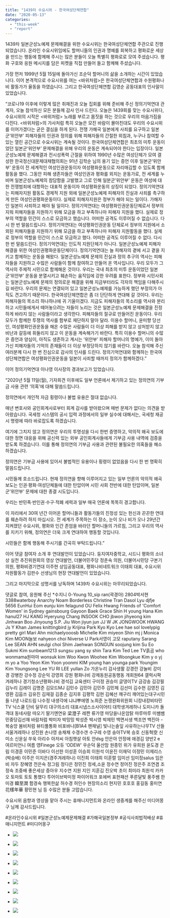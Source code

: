 ```yaml
---
title: "1439차 수요시위 - 한국여성단체연합"
date: "2020-05-13"
categories: 
  - "this-week"
  - "report"
---
```


1439차 일본군성노예제 문제해결을 위한 수요시위는 한국여성단체연합 주관으로 진행되었습니다. 온라인 수요시위임에도 할머니들의 인권과 명예를 회복하고 평화로운 세상을 만드는 행동에 함께해 주시는 많은 분들이 오늘 특별히 평화로로 모여 주셨습니다. 평화 구호와 응원 메시지를 담은 피켓을 직접 만들어 들고 함께해 주셨습니다.

가장 먼저 1999년 5월 15일에 돌아가신 조순덕 할머니의 삶을 소개하는 시간이 있었습니다. 이어 본격적으로 수요시위를 여는 <바위처럼>은 한국여성단체연합과 수원평화나비 활동가가 율동을 하였습니다. 그리고 한국여성단체연합 김영순 공동대표의 인사말이 있었습니다.

“코로나19 이후에 이렇게 많은 취재진과 오늘 집회를 위해 준비해 주신 정의기억연대 관계자, 오늘 참석하신 모든 분들께 감사 인사 드린다. 오늘은 1439회를 맞는 수요시위다, 수요시위의 시작은 <바위처럼> 노래를 부르고 몸짓을 하는 것으로 우리의 마음가짐을 다진다. <바위처럼>의 가사처럼 특히 오늘은 모진 바람이 몰아친대도 우리의 수요시위를 이어가겠다는 굳은 결심을 하게 된다. 전쟁 가해국 일본에게 사죄를 요구하고 일본군‘위안부’ 피해자들의 인권과 정의를 위해 피해자들의 간절한 외침과, 누구나 참여할 수 있는 열린 공간으로 수요시위는 계속될 것이다. 한국여성단체연합은 최초의 미투 운동이었던 일본군‘위안부’ 문제해결을 위해 우리의 운동은 계속되어야 한다는 입장이다. 일본군성노예제 문제해결과 전시성폭력 근절을 위하여 1990년 수많은 여성단체가 모여 결성한 한국정신대문제대채협의회는 91년 김학순 님의 용기 있는 증언 이후 일본군‘위안부’ 운동이 전 세계적인 여성인권운동이자 여성평화운동으로 자리매김할 수 있도록 함께 활동을 했다. 그동안 피해 생존자들은 여성인권과 평화를 외치는 운동가로, 전 세계를 누비며 일본군성노예제의 참담함을 고발했고 그로 인해 일분군‘위안부’ 운동은 여성에 대한 전쟁범죄에 대항하는 대표적 운동이자 여성평화운동의 상징이 되었다. 정의기억연대는 피해자지원 활동도 경제적 지원 외에 일본군성노예제 피해자의 진실과 사죄를 촉구하게 만든 여성인권평화운동이다. 실제로 피해자지원은 정부가 해야 되는 일이다. 가해자인 일본이 사죄하고 해야 될 일이다. 정의기억연대는 여성평화인권운동단체로서 정부의 지워 피해자들을 지원하기 위해 모금을 하고 부족하나마 피해자 지원을 했다. 실제로 정부의 역할을 민간이 스스로 모금하고 했습니다. 어떠한 공격도 이루어질 수 없습니다. 다시 한 번 말씀드립니다. 정의기억연대는 여성평화인권운동 단체로서 정부의 지원에서 소외된 피해자들을 지원하기 위해 모금을 하고 부족하나마 피해자 지원활동을 했다. 실제로 정부의 역할을 민간이 스스로 모금하고 했다. 어떠한 공격도 이루어질 수 없다. 다시 한 번 말씀드린다. 정의기억연대는 인도적 지원단체가 아니다. 일본군성노예제 피해자 해결을 위한 여성인권평화운동단체이다. 정의기억연대는 늘 피해자의 곁에 서고 곁을 지키고 함께하는 운동을 해왔다. 일본군성노예제 문제의 진실과 정의 추구의 역사는 피해자들을 지원하고 수많은 사람들이 함께 참여하고 만들어 온 역사입니다. 우리 모두가 그 역사의 주체적 시민으로 함께해온 것이다. 우리는 국내 최초의 미투 운동이었던 일본군‘위안부’ 운동을 분열시키고 훼손하는 움직임에 강한 우려를 표한다. 정부와 시민사회는 일본군성노예제 문제의 정의로운 해결을 위해 지금부터라도 각자의 책임을 다해주시길 바란다. 우리의 문제는 연결되어 있고 일본군성노예제를 가능하게 했던 부정의가 아직도 견고하기 때문이다. 한국여성단체연합은 좀 더 단단하게 연대해 갈 것이다. 우리는 피해자들의 목소리 하나하나에 귀 기울이겠다. 지금도 피해자들의 목소리를 역사와 분리하고 시민들에게서 떼어놓으려는 자들이 노리는 것은 일본군성노예제 문제해결을 진정하게 바라지 않는 사람들이라고 생각한다. 피해자들의 절규로 만들어진 운동이다. 우리 모두가 함께한 투쟁의 역사를 함부로 재단하지 말아 달라. 이용수 할머니, 윤미향 당선인, 여성평화인권운동을 해온 수많은 사람들이 더 이상 피해를 받지 않고 상처받지 않고 비난과 갈등에 휘둘리지 않고 이 운동을 계속해가기 바란다. 특히 이용수 할머니의 수많은 증언과 양심이, 아직도 생존하고 계시는 ‘위안부’ 피해자 할머니의 명예가, 이미 돌아가신 피해자들의 기억의 존재들이 더 이상 부정당하지 않기를 바란다. 오늘 참석해 주신 여러분께 다시 한 번 진심으로 감사의 인사를 드린다. 정의기억연대와 함께하는 한국여성단체연합은 여성평화인권운동을 일본이 사죄할 때까지 정의가 함께하겠다.”

이어 정의기억연대 이나영 이사장의 경과보고가 있었습니다.

“2020년 5월 11일(월), 기자회견 이후에도 일부 언론에서 제기하고 있는 정의연의 기부금 사용 관련 ‘의혹’에 대해 말씀드립니다.

정의연에서 개인적 자금 횡령이나 불법 유용은 절대 없습니다.

매년 변호사와 공인회계사로부터 회계 감사를 받아왔으며 매번 문제가 없다는 의견을 받아왔습니다. 국세청 시스템의 공시 입력 과정에서의 일부 실수에 대해서는, 국세청 재공시 명령에 따라 바로잡도록 하겠습니다.

여기에 그치지 않고 정의연은 우리의 투명성을 다시 한번 증명하고, 악의적 왜곡 보도에 대한 정면 대응을 위해 공신력 있는 외부 공인회계사들에게 기부금 사용 내역에 검증을 받도록 하겠습니다. 이를 통해 정의연의 기부금 사용과 관련된 불필요한 의혹들을 해소하겠습니다.

정의연은 기부금 사용에 있어서 불법적인 유용이나 횡령이 없었음을 다시 한 번 명확히 말씀드립니다.

시민들께 호소드립니다. 현재 정의연을 향해 이루어지고 있는 일부 언론의 악의적 왜곡 보도는 인권·평화·여성단체들에 대한 탄압이며 시민 사회 전반에 대한 탄압이며, 일본군'위안부' 문제에 대한 종결 시도입니다.

우리는 반민족·반인권·수구·적폐 세력과 일부 매국 언론에 똑똑히 경고합니다.

이 자리에서 30여 년간 이어온 할머니들과 활동가들의 진정성 있는 헌신과 끈끈한 연대를 훼손하려 하지 마십시오. 전 세계가 주목하는 이 장소, 눈이 오나 비가 오나 29년간 지켜졌던 수요시위, 평화와 인간 존엄을 바라던 할머니들의 가르침, 그리고 우리의 역사를 지키기 위해, 정의연은 더욱 크게 연대하여 행동할 것입니다.

시민들은 함께 행동해 주시기를 간곡히 부탁드립니다.”

이어 댓글 참여자 소개 후 연대발언이 있었습니다. 둥지여자중학교, 시드니 평화의 소녀상 실천 추진위원회의 영상 연대발언, 더불어민주당 정춘숙 의원, 더불어시민당 구본기 의원, 평화비경기연대 이주현 상임공동대표, 평화나비네트워크 이태희 대표, 수요시위 자원활동가 김판수 선생님의 현장 연대발언이 있었습니다.

그리고 마지막으로 성명서를 낭독하며 1439차 수요시위는 마무리되었습니다.

댓글로 참여, 응원해 주신 \*수지니 0-Young 10\_sip ran(곽경아) 2804박서현 3388waterboy Anarchy Noam Borderless Christine Tran Dasol Lyu djfje 5656 EunHui Eom eunju kim felagund OU Felix Hwang Friends of 'Comfort Women' in Sydney gainsbourg Gayoon Baek Grace Shin H young Hana Kim hanul27 HJ KANG Hyeryung Chang INSOOK CHO jbwon jihyeong kim Jinhwan Boo Jinyoung S.P. Jiu Won jiyun jun JJ W JK JONGWOOK HWANG Js Y Khan James knittingbird jy Krijina Park Kyo Kyo Lee hae sol lovelypig pretty girl Mari Ahn michaelyooosb Michelle Kim miyeon Shin mj j Monica Kim MOON늘보 nahyeon choi Niverse U Park서영이 고모 raputany Sarang Lee SEAN AHN seulgi choi Shim Jaehwan SONGUN soojung kim Su Eo Sukmi Kim sunbeam1213 sungsu yang sy shin Tara Kim Ted Lee TV흙곰 who wonmama원마마 wonsuk kim Woo Kwon Woohee Kim Woongkue Kim y o yj m yo a Yoo Yeon Kim Yoon yoonmi KIM young han younga park Youngim Kim Youngsong Lee YU RI LEE yullan Zo 가온누리 감사생활 강경란 강눌비 강미경 강병찬 강수정 강순익 강영희 강원 평화나비 강제동원공동행동 개회원64 갤럭시팍 겨레하나 경기청소년평화나비 경석김 교육센터 구미정 권승미 글댕이TV 금강송 김강필 김누리 김레이 김명준 김모드MJ 김민수 김민아 김민주 김민체 김선미 김수현 김영진 김영환 김웁쓰 김유진 김재걸 김종순 김지후 김평학 김현 김혜선 깨구리 깨어있는대구시민들 나냉 나로드림 나수정 내생각에 냐냐뿌에엥 노희준 논쟁완화위원회 니캉내캉비타민TV 닉스쿨 단비 달무리 대구의소리 대표시냅스소사이어티 대학생겨레하나 도미니카 돌격대 동네사람 따오기 딸기엔연유 梁澄子 레짠 류가영 마당을나온암탉 마루마루 미쌤쌤 민중당김선재 바람처럼 박미자 박밍밍 박성준 박시영 박제민 백면서생 백조연 백진아 -복숭앙 봄비처럼 뷰티풀통화 비포바나\[B1A4 팬채널\] 빛나는솔잎 사유하는나무TV 산들 서울겨레하나 성진원 손나영 송채채 수갱수갠 수구레 수영 숭아TV복 승호 신동혁空 신미소 신윤실 쑤욱 아리수 아저씨 아침햇살 아토 안dsg 안은아 안정애 애경김 양반2 e 여르미언니 여름 영Finege 오듀 'ODEW' 우순덕 울산맘 원종민 위가 유희원 윤도경 은림 이경훈 이민준 이바다 이선한 이성훈 이승희 이원석 이윤진 이재덕 이정민 이제리스(박승배) 이주은 이지은(경주겨레하나) 이진희 이태희 이훈렬 임미선 임미정salus 임은비 자두 장혜영 전은숙 정그림 정다은 정민진 정세,소윤 정수연 정어진 정은주 조연겸 조정숙 조중배 좋은세상 증아우 지수연 지원 지인 지훈김 진오박 초이 최미라 최원석 카카오 토마토 토토 통했다 투어이브박미정 파이어워크 포에버 표현패션 푸른달빛 풍주쌤 한미경 韓至潤 함경숙 행복한삶 허수경 허인수 현장의소리 현지민 호호호 홍길동 홍미연 花樣年華 황민현 님 등 수많은 분들 고맙습니다.

수요시위 음향과 영상을 맡아 주시는 휴매니지먼트와 온라인 생중계를 해주신 미디어몽구 님께 감사드립니다.

#온라인수요시위 #일본군성노예제문제해결 #가해국일본정부 #공식사죄법적배상 #휴매니지먼트 #미디어몽구

- ![](https://r2.womenandwar.net/2020/05/크기변환IMGP6878.jpg)
    
- ![](https://r2.womenandwar.net/2020/05/크기변환IMGP6892.jpg)
    
- ![](https://r2.womenandwar.net/2020/05/크기변환IMGP6903.jpg)
    
- ![](https://r2.womenandwar.net/2020/05/크기변환IMGP6932.jpg)
    
- ![](https://r2.womenandwar.net/2020/05/크기변환IMGP6946.jpg)
    
- ![](https://r2.womenandwar.net/2020/05/크기변환IMGP6948.jpg)
    
- ![](https://r2.womenandwar.net/2020/05/크기변환IMGP6955.jpg)
    
- ![](https://r2.womenandwar.net/2020/05/크기변환IMGP6959.jpg)
    
- ![](https://r2.womenandwar.net/2020/05/크기변환IMGP6972.jpg)
